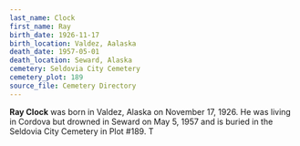```yaml
---
last_name: Clock
first_name: Ray
birth_date: 1926-11-17
birth_location: Valdez, Aalaska
death_date: 1957-05-01
death_location: Seward, Alaska
cemetery: Seldovia City Cemetery
cemetery_plot: 189
source_file: Cemetery Directory
---
```

**Ray   Clock** was born in Valdez, Alaska on November 17, 1926.  He was living in Cordova but drowned in Seward on May 5, 1957 and is buried in the Seldovia City Cemetery in Plot #189.  T
